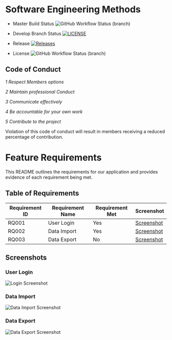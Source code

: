 # Software Engineering Methods

* Master Build Status ![GitHub Workflow Status (branch)](https://img.shields.io/github/actions/workflow/status/40399974/sem/main.yml?branch=master) 

* Develop Branch Status [![LICENSE](https://img.shields.io/github/license/40399974/sem.svg?style=flat-square)](https://github.com/40399974/sem/blob/main/LICENSE) 

* Release [![Releases](https://img.shields.io/github/release/40399974/sem/all.svg?style=flat-square)](https://github.com/40399974/sem/releases)

* License ![GitHub Workflow Status (branch)](https://img.shields.io/github/actions/workflow/status/40399974/sem/main.yml?branch=developer)

## Code of Conduct
_1 Respect Members options_

_2 Maintain professional Conduct_

_3 Communicate effectively_

_4 Be accountable for your own work_

_5 Contribute to the project_

Violation of this code of conduct will result in members receiving a reduced percentage of contribution. 

# Feature Requirements

This README outlines the requirements for our application and provides evidence of each requirement being met.

## Table of Requirements

| Requirement ID | Requirement Name | Requirement Met | Screenshot |
|----------------|------------------|-----------------|------------|
| RQ001          | User Login       | Yes             | [Screenshot](screenshots/login.png) |
| RQ002          | Data Import      | Yes             | [Screenshot](screenshots/data_import.png) |
| RQ003          | Data Export      | No              | [Screenshot](screenshots/data_export.png) |

## Screenshots

### User Login
![Login Screenshot](screenshots/login.png)

### Data Import
![Data Import Screenshot](screenshots/data_import.png)

### Data Export
![Data Export Screenshot](screenshots/data_export.png)
